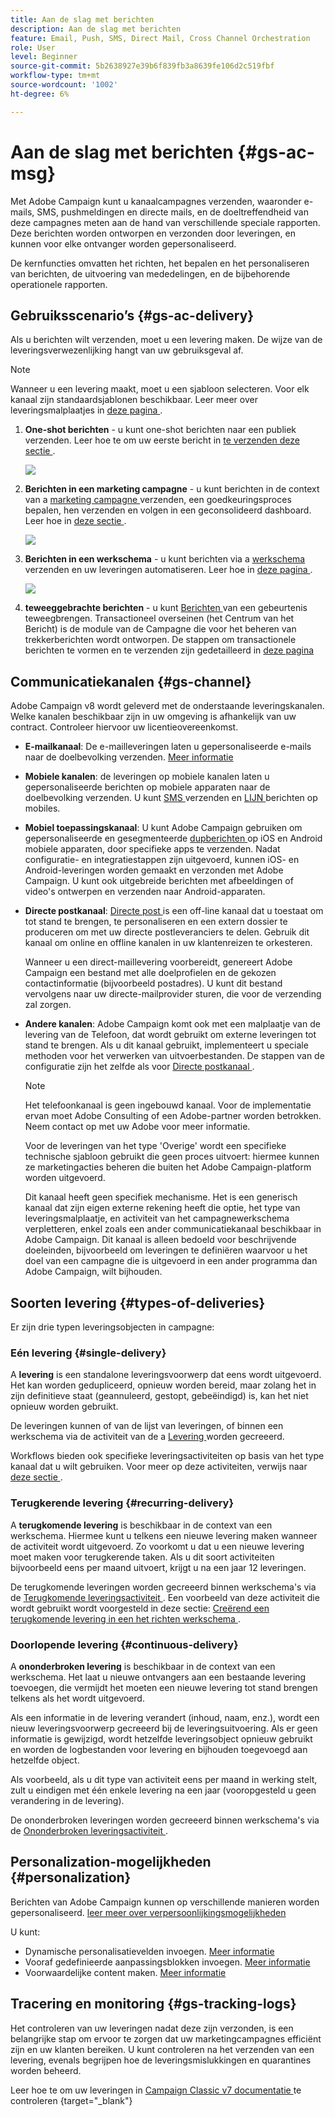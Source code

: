 ```yaml
---
title: Aan de slag met berichten
description: Aan de slag met berichten
feature: Email, Push, SMS, Direct Mail, Cross Channel Orchestration
role: User
level: Beginner
source-git-commit: 5b2638927e39b6f839fb3a8639fe106d2c519fbf
workflow-type: tm+mt
source-wordcount: '1002'
ht-degree: 6%

---
```


# Aan de slag met berichten {#gs-ac-msg}

Met Adobe Campaign kunt u kanaalcampagnes verzenden, waaronder e-mails, SMS, pushmeldingen en directe mails, en de doeltreffendheid van deze campagnes meten aan de hand van verschillende speciale rapporten. Deze berichten worden ontworpen en verzonden door leveringen, en kunnen voor elke ontvanger worden gepersonaliseerd.

De kernfuncties omvatten het richten, het bepalen en het personaliseren van berichten, de uitvoering van mededelingen, en de bijbehorende operationele rapporten.

## Gebruiksscenario’s {#gs-ac-delivery}

Als u berichten wilt verzenden, moet u een levering maken. De wijze van de leveringsverwezenlijking hangt van uw gebruiksgeval af.

>[!NOTE]
>
>Wanneer u een levering maakt, moet u een sjabloon selecteren. Voor elk kanaal zijn standaardsjablonen beschikbaar. Leer meer over leveringsmalplaatjes in [ deze pagina ](../send/create-templates.md).

1. **One-shot berichten** - u kunt one-shot berichten naar een publiek verzenden. Leer hoe te om uw eerste bericht in [ te verzenden deze sectie ](create-message.md).

   ![](assets/send-email.png)

1. **Berichten in een marketing campagne** - u kunt berichten in de context van a [ marketing campagne ](campaigns.md) verzenden, een goedkeuringsproces bepalen, hen verzenden en volgen in een geconsolideerd dashboard. Leer hoe in [ deze sectie ](../../automation/campaigns/marketing-campaign-deliveries.md).

   ![](assets/deliveries-in-a-campaign.png)

1. **Berichten in een werkschema** - u kunt berichten via a [ werkschema ](../config/workflows.md) verzenden en uw leveringen automatiseren. Leer hoe in [ deze pagina ](../../automation/workflow/delivery.md).

   ![](assets/send-in-a-wf.png)

1. **teweeggebrachte berichten** - u kunt [ Berichten ](../send/transactional.md) van een gebeurtenis teweegbrengen. Transactioneel overseinen (het Centrum van het Bericht) is de module van de Campagne die voor het beheren van trekkerberichten wordt ontworpen. De stappen om transactionele berichten te vormen en te verzenden zijn gedetailleerd in [ deze pagina ](../send/transactional.md)

## Communicatiekanalen {#gs-channel}

Adobe Campaign v8 wordt geleverd met de onderstaande leveringskanalen. Welke kanalen beschikbaar zijn in uw omgeving is afhankelijk van uw contract. Controleer hiervoor uw licentieovereenkomst.

* **E-mailkanaal**: De e-mailleveringen laten u gepersonaliseerde e-mails naar de doelbevolking verzenden. [Meer informatie](../send/email.md)

* **Mobiele kanalen**: de leveringen op mobiele kanalen laten u gepersonaliseerde berichten op mobiele apparaten naar de doelbevolking verzenden. U kunt [ SMS ](../send/sms/sms.md) verzenden en [ LIJN ](../send/line.md) berichten op mobiles.

* **Mobiel toepassingskanaal**: U kunt Adobe Campaign gebruiken om gepersonaliseerde en gesegmenteerde [ dupberichten ](../send/push.md) op iOS en Android mobiele apparaten, door specifieke apps te verzenden. Nadat configuratie- en integratiestappen zijn uitgevoerd, kunnen iOS- en Android-leveringen worden gemaakt en verzonden met Adobe Campaign. U kunt ook uitgebreide berichten met afbeeldingen of video&#39;s ontwerpen en verzenden naar Android-apparaten.

* **Directe postkanaal**: [ Directe post ](../send/direct-mail.md) is een off-line kanaal dat u toestaat om tot stand te brengen, te personaliseren en een extern dossier te produceren om met uw directe postleveranciers te delen. Gebruik dit kanaal om online en offline kanalen in uw klantenreizen te orkesteren.

  Wanneer u een direct-maillevering voorbereidt, genereert Adobe Campaign een bestand met alle doelprofielen en de gekozen contactinformatie (bijvoorbeeld postadres). U kunt dit bestand vervolgens naar uw directe-mailprovider sturen, die voor de verzending zal zorgen.


* **Andere kanalen**: Adobe Campaign komt ook met een malplaatje van de levering van de Telefoon, dat wordt gebruikt om externe leveringen tot stand te brengen. Als u dit kanaal gebruikt, implementeert u speciale methoden voor het verwerken van uitvoerbestanden. De stappen van de configuratie zijn het zelfde als voor [ Directe postkanaal ](../send/direct-mail.md).

  >[!NOTE]
  >
  >Het telefoonkanaal is geen ingebouwd kanaal. Voor de implementatie ervan moet Adobe Consulting of een Adobe-partner worden betrokken. Neem contact op met uw Adobe voor meer informatie.

  Voor de leveringen van het type &#39;Overige&#39; wordt een specifieke technische sjabloon gebruikt die geen proces uitvoert: hiermee kunnen ze marketingacties beheren die buiten het Adobe Campaign-platform worden uitgevoerd.

  Dit kanaal heeft geen specifiek mechanisme. Het is een generisch kanaal dat zijn eigen externe rekening heeft die optie, het type van leveringsmalplaatje, en activiteit van het campagnewerkschema verpletteren, enkel zoals een ander communicatiekanaal beschikbaar in Adobe Campaign. Dit kanaal is alleen bedoeld voor beschrijvende doeleinden, bijvoorbeeld om leveringen te definiëren waarvoor u het doel van een campagne die is uitgevoerd in een ander programma dan Adobe Campaign, wilt bijhouden.

## Soorten levering {#types-of-deliveries}

Er zijn drie typen leveringsobjecten in campagne:

### Eén levering {#single-delivery}

A **levering** is een standalone leveringsvoorwerp dat eens wordt uitgevoerd. Het kan worden gedupliceerd, opnieuw worden bereid, maar zolang het in zijn definitieve staat (geannuleerd, gestopt, gebeëindigd) is, kan het niet opnieuw worden gebruikt.

De leveringen kunnen of van de lijst van leveringen, of binnen een werkschema via de activiteit van de a [ Levering ](../../automation/workflow/delivery.md) worden gecreeerd.

Workflows bieden ook specifieke leveringsactiviteiten op basis van het type kanaal dat u wilt gebruiken. Voor meer op deze activiteiten, verwijs naar [ deze sectie ](../../automation/workflow/cross-channel-deliveries.md).

### Terugkerende levering {#recurring-delivery}

A **terugkomende levering** is beschikbaar in de context van een werkschema. Hiermee kunt u telkens een nieuwe levering maken wanneer de activiteit wordt uitgevoerd. Zo voorkomt u dat u een nieuwe levering moet maken voor terugkerende taken. Als u dit soort activiteiten bijvoorbeeld eens per maand uitvoert, krijgt u na een jaar 12 leveringen.

De terugkomende leveringen worden gecreeerd binnen werkschema&#39;s via de [ Terugkomende leveringsactiviteit ](../../automation/workflow/recurring-delivery.md). Een voorbeeld van deze activiteit die wordt gebruikt wordt voorgesteld in deze sectie: [ Creërend een terugkomende levering in een het richten werkschema ](../../automation/workflow/send-a-birthday-email.md).

### Doorlopende levering {#continuous-delivery}

A **ononderbroken levering** is beschikbaar in de context van een werkschema. Het laat u nieuwe ontvangers aan een bestaande levering toevoegen, die vermijdt het moeten een nieuwe levering tot stand brengen telkens als het wordt uitgevoerd.

Als een informatie in de levering verandert (inhoud, naam, enz.), wordt een nieuw leveringsvoorwerp gecreeerd bij de leveringsuitvoering. Als er geen informatie is gewijzigd, wordt hetzelfde leveringsobject opnieuw gebruikt en worden de logbestanden voor levering en bijhouden toegevoegd aan hetzelfde object.

Als voorbeeld, als u dit type van activiteit eens per maand in werking stelt, zult u eindigen met één enkele levering na een jaar (vooropgesteld u geen verandering in de levering).

De ononderbroken leveringen worden gecreeerd binnen werkschema&#39;s via de [ Ononderbroken leveringsactiviteit ](../../automation/workflow/continuous-delivery.md).

## Personalization-mogelijkheden {#personalization}

Berichten van Adobe Campaign kunnen op verschillende manieren worden gepersonaliseerd. [ leer meer over verpersoonlijkingsmogelijkheden ](../send/personalize.md)

U kunt:

* Dynamische personalisatievelden invoegen. [Meer informatie](../send/personalization-fields.md)
* Vooraf gedefinieerde aanpassingsblokken invoegen. [Meer informatie](../send/personalization-blocks.md)
* Voorwaardelijke content maken. [Meer informatie](../send/conditions.md)


## Tracering en monitoring {#gs-tracking-logs}

Het controleren van uw leveringen nadat deze zijn verzonden, is een belangrijke stap om ervoor te zorgen dat uw marketingcampagnes efficiënt zijn en uw klanten bereiken. U kunt controleren na het verzenden van een levering, evenals begrijpen hoe de leveringsmislukkingen en quarantines worden beheerd.

Leer hoe te om uw leveringen in [ Campaign Classic v7 documentatie ](https://experienceleague.adobe.com/docs/campaign-classic/using/sending-messages/monitoring-deliveries/about-delivery-monitoring.html#sending-messages) te controleren {target="_blank"}

